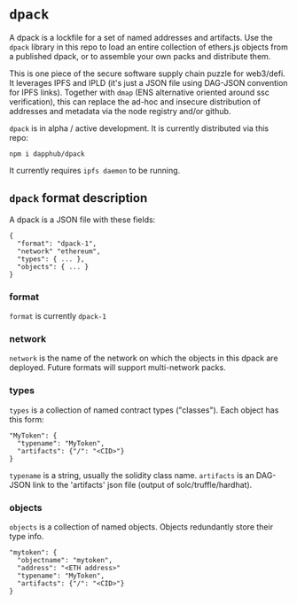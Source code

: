 `dpack`
===

A dpack is a lockfile for a set of named addresses and artifacts.
Use the `dpack` library in this repo to load an entire collection of ethers.js objects from a published dpack,
or to assemble your own packs and distribute them.

This is one piece of the secure software supply chain puzzle for web3/defi.
It leverages IPFS and IPLD (it's just a JSON file using DAG-JSON convention for IPFS links).
Together with `dmap` (ENS alternative oriented around ssc verification), this can replace
the ad-hoc and insecure distribution of addresses and metadata via the node registry and/or github.

`dpack` is in alpha / active development. It is currently distributed via this repo:

`npm i dapphub/dpack`

It currently requires `ipfs daemon` to be running.


`dpack` format description
---

A dpack is a JSON file with these fields:

```
{
  "format": "dpack-1",
  "network" "ethereum",
  "types": { ... },
  "objects": { ... }
}
```

### format

`format` is currently `dpack-1`

### network

`network` is the name of the network on which the objects in this dpack are deployed. Future formats will support multi-network packs.

### types

`types` is a collection of named contract types ("classes"). Each object has this form:

```
"MyToken": {
  "typename": "MyToken",
  "artifacts": {"/": "<CID>"}
}
```

`typename` is a string, usually the solidity class name.
`artifacts` is an DAG-JSON link to the 'artifacts' json file (output of solc/truffle/hardhat).

### objects

`objects` is a collection of named objects. Objects redundantly store their type info.

```
"mytoken": {
  "objectname": "mytoken",
  "address": "<ETH address>"
  "typename": "MyToken",
  "artifacts": {"/": "<CID>"}
}
```
